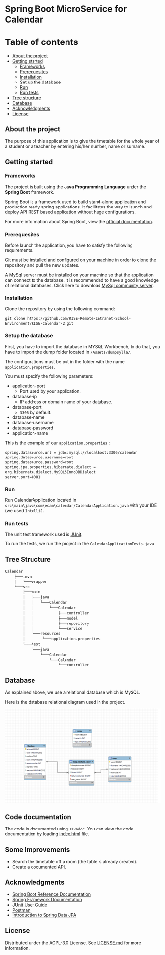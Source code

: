 # Spring Boot MicroService for Calendar

# Table of contents

* [About the project](#about-the-project)
* [Getting started](#getting-started)
  * [Frameworks](#frameworks)
  * [Prerequesites](#prerequesites)
  * [Installation](#installation)
  * [Set up the database](#setup-the-database)
  * [Run](#run)
  * [Run tests](#run-tests)
* [Tree structure](#tree-structure)
* [Database](#database)
* [Acknowledgments](#acknowledgments)
* [License](#license)

## About the project

The purpose of this application is to give the timetable for the whole year of a student or a teacher by entering his/her number, name or surname.

## Getting started

### Frameworks

The project is built using the **Java Programming Language** under the **Spring Boot** framework.

Spring Boot is a framework used to build stand-alone application and production ready spring applications. It facilitates the way to launch and deploy API REST based application without huge configurations.

For more information about Spring Boot, view the [official documentation][spring-boot].

### Prerequesites

Before launch the application, you have to satisfy the following requirements.

[Git][git] must be installed and configured on your machine in order to clone the repository and pull the new updates.

A [MySql][mysql] server must be installed on your machine so that the application can connect to the database. It is recommended to have a good knowledge of relational databases. Click here to download [MySql community server][mysql-download].

### Installation
Clone the repository by using the following command:
````
git clone https://github.com/RISE-Remote-Intranet-School-Environment/RISE-Calendar-2.git
````
### Setup the database

First, you have to import the database in MYSQL Workbench, to do that, you have to import the dump folder located in `/Assets/dumpsylla/`.

The configurations must be put in the folder with the name `application.properties`.

You must specify the following parameters:

* application-port
  * Port used by your application.
* database-ip
  * IP address or domain name of your database.
* database-port
  * `3306` by default.
* database-name
* database-username
* database-password
* application-name

This is the example of our `application.properties` :
```properties
spring.datasource.url = jdbc:mysql://localhost:3306/calendar
spring.datasource.username=root
spring.datasource.password=root
spring.jpa.properties.hibernate.dialect = org.hibernate.dialect.MySQL5InnoDBDialect
server.port=8081
```
### Run
Run CalendarApplication located in `src\main\java\com\ecam\calendar/CalendarApplication.java` with your IDE (we used `IntelliJ`.

### Run tests

The unit test framework used is [JUnit][junit].

To run the tests, we run the project in the `CalendarApplicationTests.java`

## Tree Structure

```bash
Calendar
    ├───.mvn
    │   └───wrapper
    └───src
        ├───main
        │   ├───java
        │   │   └───Calendar
        │   │       └───Calendar
        │   │           ├───controller
        │   │           ├───model
        │   │           ├───repository
        │   │           └───service
        │   └───resources
        │        └───application.properties
        └───test
            └───java
                └───Calendar
                    └───Calendar
                        └───controller
```
## Database

As explained above, we use a relational database which is MySQL.

Here is the database relational diagram used in the project.

![Database diagram][database-diagram]

## Code documentation

The code is documented using `Javadoc`. You can view the code documentation by loading [index.html][code-documentation] file.

## Some Improvements
* Search the timetable off a room (the table is already created).
* Create a documented API.

## Acknowledgments

* [Spring Boot Reference Documentation][spring-boot-documentation]
* [Spring Framework Documentation][spring-documentation]
* [JUnit User Guide][junit-guide]
* [Postman][postman]
* [Introduction to Spring Data JPA][jpa-tutorial]

## License

Distributed under the AGPL-3.0 License. See [LICENSE.md][license] for more information.

<!-- Internal file links -->
[database-diagram]: ./database_diagram.png
[license]: ./LICENSE.md
[code-documentation]: ./JavaDoc/index.html

<!-- Links -->
[spring-boot]: https://spring.io/projects/spring-boot
[spring-boot-documentation]: https://www.google.com/url?sa=t&rct=j&q=&esrc=s&source=web&cd=&cad=rja&uact=8&ved=2ahUKEwiM1Z3Gg777AhUKiP0HHb88AK8QFnoECBYQAQ&url=https%3A%2F%2Fdocs.spring.io%2Fspring-boot%2Fdocs%2Fcurrent%2Freference%2Fhtmlsingle%2F&usg=AOvVaw1hehprHejWPlOVUg-kvg1V
[git]: https://git-scm.com/
[mysql]: https://www.mysql.com
[mysql-download]: https://dev.mysql.com/downloads/mysql/
[docker]: https://www.docker.com/products/docker-desktop/
[docker-documentation]: https://docs.docker.com/get-started/
[swagger-ui]: https://swagger.io/tools/swagger-ui/
[api-documentation]: https://beta.bachelay.eu/ms-studentHelp
[postman]: https://www.postman.com/
[spring-documentation]: https://docs.spring.io/spring-framework/docs/current/javadoc-api/index.html
[junit]: https://junit.org/junit5/
[junit-guide]: https://junit.org/junit5/docs/current/user-guide/
[jpa]: https://spring.io/guides/gs/accessing-data-jpa/
[jpa-tutorial]: https://www.baeldung.com/the-persistence-layer-with-spring-data-jpa
